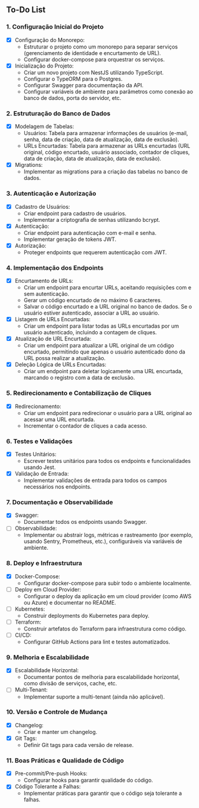 ## To-Do List

### 1. Configuração Inicial do Projeto

- [x] Configuração do Monorepo:
  - Estruturar o projeto como um monorepo para separar serviços (gerenciamento de identidade e encurtamento de URL).
  - Configurar docker-compose para orquestrar os serviços.
- [x] Inicialização do Projeto:
  - Criar um novo projeto com NestJS utilizando TypeScript.
  - Configurar o TypeORM para o Postgres.
  - Configurar Swagger para documentação da API.
  - Configurar variáveis de ambiente para parâmetros como conexão ao banco de dados, porta do servidor, etc.

### 2. Estruturação do Banco de Dados

- [x] Modelagem de Tabelas:
  - Usuários: Tabela para armazenar informações de usuários (e-mail, senha, data de criação, data de atualização, data de exclusão).
  - URLs Encurtadas: Tabela para armazenar as URLs encurtadas (URL original, código encurtado, usuário associado, contador de cliques, data de criação, data de atualização, data de exclusão).
- [x] Migrations:
  - Implementar as migrations para a criação das tabelas no banco de dados.

### 3. Autenticação e Autorização

- [x] Cadastro de Usuários:
  - Criar endpoint para cadastro de usuários.
  - Implementar a criptografia de senhas utilizando bcrypt.
- [x] Autenticação:
  - Criar endpoint para autenticação com e-mail e senha.
  - Implementar geração de tokens JWT.
- [x] Autorização:
  - Proteger endpoints que requerem autenticação com JWT.

### 4. Implementação dos Endpoints

- [x] Encurtamento de URLs:
  - Criar um endpoint para encurtar URLs, aceitando requisições com e sem autenticação.
  - Gerar um código encurtado de no máximo 6 caracteres.
  - Salvar o código encurtado e a URL original no banco de dados. Se o usuário estiver autenticado, associar a URL ao usuário.
- [x] Listagem de URLs Encurtadas:
  - Criar um endpoint para listar todas as URLs encurtadas por um usuário autenticado, incluindo a contagem de cliques.
- [x] Atualização de URL Encurtada:
  - Criar um endpoint para atualizar a URL original de um código encurtado, permitindo que apenas o usuário autenticado dono da URL possa realizar a atualização.
- [x] Deleção Lógica de URLs Encurtadas:
  - Criar um endpoint para deletar logicamente uma URL encurtada, marcando o registro com a data de exclusão.

### 5. Redirecionamento e Contabilização de Cliques

- [x] Redirecionamento:
  - Criar um endpoint para redirecionar o usuário para a URL original ao acessar uma URL encurtada.
  - Incrementar o contador de cliques a cada acesso.

### 6. Testes e Validações

- [x] Testes Unitários:
  - Escrever testes unitários para todos os endpoints e funcionalidades usando Jest.
- [x] Validação de Entrada:
  - Implementar validações de entrada para todos os campos necessários nos endpoints.

### 7. Documentação e Observabilidade

- [x] Swagger:
  - Documentar todos os endpoints usando Swagger.
- [ ] Observabilidade:
  - Implementar ou abstrair logs, métricas e rastreamento (por exemplo, usando Sentry, Prometheus, etc.), configuráveis via variáveis de ambiente.

### 8. Deploy e Infraestrutura

- [x] Docker-Compose:
  - Configurar docker-compose para subir todo o ambiente localmente.
- [ ] Deploy em Cloud Provider:
  - Configurar o deploy da aplicação em um cloud provider (como AWS ou Azure) e documentar no README.
- [ ] Kubernetes:
  - Construir deployments do Kubernetes para deploy.
- [ ] Terraform:
  - Construir artefatos do Terraform para infraestrutura como código.
- [ ] CI/CD:
  - Configurar GitHub Actions para lint e testes automatizados.

### 9. Melhoria e Escalabilidade

- [x] Escalabilidade Horizontal:
  - Documentar pontos de melhoria para escalabilidade horizontal, como divisão de serviços, cache, etc.
- [ ] Multi-Tenant:
  - Implementar suporte a multi-tenant (ainda não aplicável).

### 10. Versão e Controle de Mudança

- [x] Changelog:
  - Criar e manter um changelog.
- [x] Git Tags:
  - Definir Git tags para cada versão de release.

### 11. Boas Práticas e Qualidade de Código

- [x] Pre-commit/Pre-push Hooks:
  - Configurar hooks para garantir qualidade do código.
- [x] Código Tolerante a Falhas:
  - Implementar práticas para garantir que o código seja tolerante a falhas.
